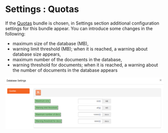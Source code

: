 ﻿# Settings : Quotas

If the [Quotas]() bundle is chosen, in Settings section additional configuration settings for this bundle appear. You can introduce some changes in the following:

- maximum size of the database (MB),
- warning limit threshold (MB); when it is reached, a warning about database size appears,
- maximum number of the documents in the database,
- warning threshold for documents; when it is reached, a warning about the number of documents in the database appears

![Figure 1. Settings. Quotas.](images/settings-quotas-1.png) 